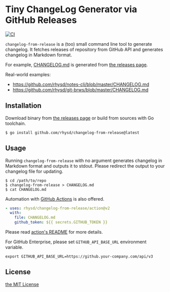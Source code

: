 Tiny ChangeLog Generator via GitHub Releases
============================================
[![CI][ci-badge]][ci]

`changelog-from-release` is a (too) small command line tool to generate changelog.
It fetches releases of repository from GitHub API and generates changelog in Markdown format.

For example, [CHANGELOG.md](./CHANGELOG.md) is generated from [the releases page][releases].

Real-world examples:

- https://github.com/rhysd/notes-cli/blob/master/CHANGELOG.md
- https://github.com/rhysd/git-brws/blob/master/CHANGELOG.md

## Installation

Download binary from [the releases page](https://github.com/rhysd/changelog-from-release/releases) or
build from sources with Go toolchain.

```
$ go install github.com/rhysd/changelog-from-release@latest
```

## Usage

Running `changelog-from-release` with no argument generates changelog in Markdown format and outputs
it to stdout. Please redirect the output to your changelog file for updating.

```
$ cd /path/to/repo
$ changelog-from-release > CHANGELOG.md
$ cat CHANGELOG.md
```

Automation with [GitHub Actions][gh-actions] is also offered.

```yaml
- uses: rhysd/changelog-from-release/action@v2
  with:
    file: CHANGELOG.md
    github_token: ${{ secrets.GITHUB_TOKEN }}
```

Please read [action's README](./action/README.md) for more details.

For GitHub Enterprise, please set `GITHUB_API_BASE_URL` environment variable.

```
export GITHUB_API_BASE_URL=https://github.your-company.com/api/v3
```

## License

[the MIT License](LICENSE.txt)

[releases]: https://github.com/rhysd/changelog-from-release/releases
[ci]: https://github.com/rhysd/changelog-from-release/actions?query=workflow%3ACI+branch%3Amaster
[ci-badge]: https://github.com/rhysd/changelog-from-release/workflows/CI/badge.svg?branch=master&event=push
[gh-actions]: https://github.com/features/actions
